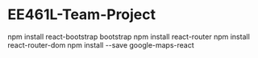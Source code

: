 # EE461L-Team-Project
npm install react-bootstrap bootstrap
npm install react-router
npm install react-router-dom
npm install --save google-maps-react

